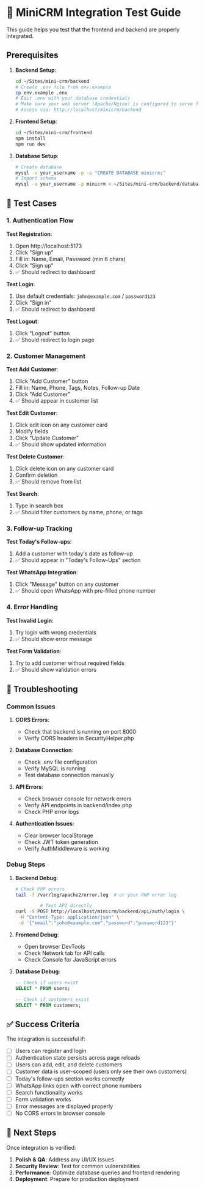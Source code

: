 # 🧪 MiniCRM Integration Test Guide

This guide helps you test that the frontend and backend are properly integrated.

## Prerequisites

1. **Backend Setup**:

    ```bash
    cd ~/Sites/mini-crm/backend
    # Create .env file from env.example
    cp env.example .env
    # Edit .env with your database credentials
    # Make sure your web server (Apache/Nginx) is configured to serve from ~/Sites/mini-crm
    # Access via: http://localhost/minicrm/backend
    ```

2. **Frontend Setup**:

    ```bash
    cd ~/Sites/mini-crm/frontend
    npm install
    npm run dev
    ```

3. **Database Setup**:
    ```bash
    # Create database
    mysql -u your_username -p -e "CREATE DATABASE minicrm;"
    # Import schema
    mysql -u your_username -p minicrm < ~/Sites/mini-crm/backend/database.sql
    ```

## 🧪 Test Cases

### 1. Authentication Flow

**Test Registration**:

1. Open http://localhost:5173
2. Click "Sign up"
3. Fill in: Name, Email, Password (min 6 chars)
4. Click "Sign up"
5. ✅ Should redirect to dashboard

**Test Login**:

1. Use default credentials: `john@example.com` / `password123`
2. Click "Sign in"
3. ✅ Should redirect to dashboard

**Test Logout**:

1. Click "Logout" button
2. ✅ Should redirect to login page

### 2. Customer Management

**Test Add Customer**:

1. Click "Add Customer" button
2. Fill in: Name, Phone, Tags, Notes, Follow-up Date
3. Click "Add Customer"
4. ✅ Should appear in customer list

**Test Edit Customer**:

1. Click edit icon on any customer card
2. Modify fields
3. Click "Update Customer"
4. ✅ Should show updated information

**Test Delete Customer**:

1. Click delete icon on any customer card
2. Confirm deletion
3. ✅ Should remove from list

**Test Search**:

1. Type in search box
2. ✅ Should filter customers by name, phone, or tags

### 3. Follow-up Tracking

**Test Today's Follow-ups**:

1. Add a customer with today's date as follow-up
2. ✅ Should appear in "Today's Follow-Ups" section

**Test WhatsApp Integration**:

1. Click "Message" button on any customer
2. ✅ Should open WhatsApp with pre-filled phone number

### 4. Error Handling

**Test Invalid Login**:

1. Try login with wrong credentials
2. ✅ Should show error message

**Test Form Validation**:

1. Try to add customer without required fields
2. ✅ Should show validation errors

## 🔧 Troubleshooting

### Common Issues

1. **CORS Errors**:

    - Check that backend is running on port 8000
    - Verify CORS headers in SecurityHelper.php

2. **Database Connection**:

    - Check .env file configuration
    - Verify MySQL is running
    - Test database connection manually

3. **API Errors**:

    - Check browser console for network errors
    - Verify API endpoints in backend/index.php
    - Check PHP error logs

4. **Authentication Issues**:
    - Clear browser localStorage
    - Check JWT token generation
    - Verify AuthMiddleware is working

### Debug Steps

1. **Backend Debug**:

    ```bash
    # Check PHP errors
    tail -f /var/log/apache2/error.log  # or your PHP error log

             # Test API directly
    curl -X POST http://localhost/minicrm/backend/api/auth/login \
     -H "Content-Type: application/json" \
     -d '{"email":"john@example.com","password":"password123"}'
    ```

2. **Frontend Debug**:

    - Open browser DevTools
    - Check Network tab for API calls
    - Check Console for JavaScript errors

3. **Database Debug**:

    ```sql
    -- Check if users exist
    SELECT * FROM users;

    -- Check if customers exist
    SELECT * FROM customers;
    ```

## ✅ Success Criteria

The integration is successful if:

-   [ ] Users can register and login
-   [ ] Authentication state persists across page reloads
-   [ ] Users can add, edit, and delete customers
-   [ ] Customer data is user-scoped (users only see their own customers)
-   [ ] Today's follow-ups section works correctly
-   [ ] WhatsApp links open with correct phone numbers
-   [ ] Search functionality works
-   [ ] Form validation works
-   [ ] Error messages are displayed properly
-   [ ] No CORS errors in browser console

## 🚀 Next Steps

Once integration is verified:

1. **Polish & QA**: Address any UI/UX issues
2. **Security Review**: Test for common vulnerabilities
3. **Performance**: Optimize database queries and frontend rendering
4. **Deployment**: Prepare for production deployment
